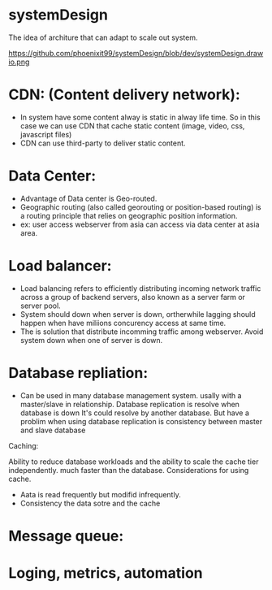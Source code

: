 # systemDesign

The idea of architure that can adapt to scale out system.  

https://github.com/phoenixit99/systemDesign/blob/dev/systemDesign.drawio.png 

# CDN: (Content delivery network): 
- In system have some content alway is static in alway life time. So in this case we can use CDN that cache static content (image, video, css, javascript files)
- CDN can use third-party to deliver static content.

# Data Center:
- Advantage of Data center is Geo-routed. 
- Geographic routing (also called georouting or position-based routing) is a routing principle that relies on geographic position information.
- ex: user access webserver from asia can access via data center at asia area. 

# Load balancer: 
- Load balancing refers to efficiently distributing incoming network traffic across a group of backend servers, also known as a server farm or server pool.
- System should down when server is down, ortherwhile lagging should happen when have miliions concurency access at same time.
- The is solution that distribute incomming traffic among webserver. Avoid system down when one of server is down.

# Database repliation: 
- Can be used in many database management system. usally with a master/slave in relationship. Database replication is resolve when database is down
It's could resolve by another database. But have a problim when using database replication is consistency between master and slave database

Caching: 

Ability to reduce database workloads and the ability to scale the cache tier independently. much faster than the database. 
Considerations for using cache. 
- Aata is read frequently but modifid infrequently. 
- Consistency the data sotre and the cache 


# Message queue:  

# Loging, metrics, automation 

